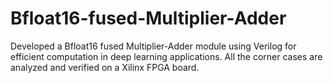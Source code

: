 # Bfloat16-fused-Multiplier-Adder
Developed a Bfloat16 fused Multiplier-Adder module using Verilog for efficient computation in deep learning applications. All the corner cases are analyzed and verified on a Xilinx FPGA board.
